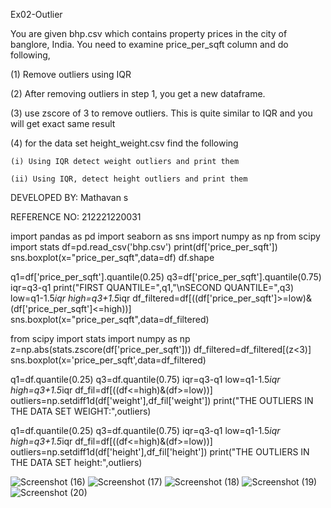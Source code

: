 Ex02-Outlier

You are given bhp.csv which contains property prices in the city of banglore, India. You need to examine price_per_sqft column and do following,

(1) Remove outliers using IQR 

(2) After removing outliers in step 1, you get a new dataframe.

(3) use zscore of 3 to remove outliers. This is quite similar to IQR and you will get exact same result

(4) for the data set height_weight.csv find the following

    (i) Using IQR detect weight outliers and print them

    (ii) Using IQR, detect height outliers and print them



DEVELOPED BY: Mathavan s

REFERENCE NO: 212221220031

import pandas as pd
import seaborn as sns
import numpy as np
from scipy import stats
df=pd.read_csv('bhp.csv')
print(df['price_per_sqft'])
sns.boxplot(x="price_per_sqft",data=df)
df.shape


q1=df['price_per_sqft'].quantile(0.25)
q3=df['price_per_sqft'].quantile(0.75)
iqr=q3-q1
print("FIRST QUANTILE=",q1,"\nSECOND QUANTILE=",q3)
low=q1-1.5*iqr
high=q3+1.5*iqr
df_filtered=df[((df['price_per_sqft']>=low)&(df['price_per_sqft']<=high))]
sns.boxplot(x="price_per_sqft",data=df_filtered)


from scipy import stats
import numpy as np
z=np.abs(stats.zscore(df['price_per_sqft']))
df_filtered=df_filtered[(z<3)]
sns.boxplot(x='price_per_sqft',data=df_filtered)


q1=df.quantile(0.25)
q3=df.quantile(0.75)
iqr=q3-q1
low=q1-1.5*iqr
high=q3+1.5*iqr
df_fil=df[((df<=high)&(df>=low))]
outliers=np.setdiff1d(df['weight'],df_fil['weight'])
print("THE OUTLIERS IN THE DATA SET WEIGHT:",outliers)


q1=df.quantile(0.25)
q3=df.quantile(0.75)
iqr=q3-q1
low=q1-1.5*iqr
high=q3+1.5*iqr
df_fil=df[((df<=high)&(df>=low))]
outliers=np.setdiff1d(df['height'],df_fil['height'])
print("THE OUTLIERS IN THE DATA SET height:",outliers)


![Screenshot (16)](https://user-images.githubusercontent.com/119560261/227783342-d25b5b69-26e5-4e7e-a0f1-bba37886cf19.png)
![Screenshot (17)](https://user-images.githubusercontent.com/119560261/227783357-8429d78f-6d61-4a39-8009-27568154f221.png)
![Screenshot (18)](https://user-images.githubusercontent.com/119560261/227783366-e89e32c6-1579-4bc9-80c3-516bc1818f99.png)
![Screenshot (19)](https://user-images.githubusercontent.com/119560261/227783375-fe03a415-e5a0-4136-9631-cd6441ab427c.png)
![Screenshot (20)](https://user-images.githubusercontent.com/119560261/227783381-6dca7e49-c026-4617-b760-98300d88d2d9.png)
